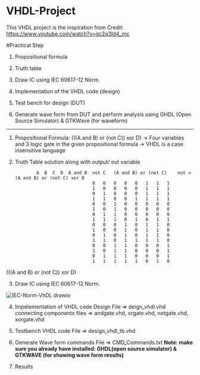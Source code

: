 # VHDL-Project

This VHDL project is the inspiration from Credit: https://www.youtube.com/watch?v=gc2q3Id4_mc



#Practical Step

1) Propositional formula

2) Truth table

3) Draw IC using IEC 60617-12 Norm. 

4) Implementation of the VHDL code (design)

5) Test bench for design (DUT)

6) Generate wave form from DUT and perform analysis using GHDL (Open Source Simulator) & GTKWave (for waveform)

---------------------------------------------------------------------------------------------------------
1) Propositional Formula: 
              (((A and B) or (not C)) xor D)
-> Four variables and 3 logic gate in the given propositional formula 
-> VHDL is a case insensitive language

2) Truth Table solution along with output/ out variable 
   
                        
               A  B  C  D  A and B	not C	(A and B) or (not C)	out = (A and B) or (not C) xor D
                                    0	0	0	0	0	1	1	1
                                    1	0	0	0	0	1	1	1
                                    0	1	0	0	0	1	1	1
                                    1	1	0	0	1	1	1	1
                                    0	0	1	0	0	0	0	0
                                    1	0	1	0	0	0	0	0
                                    0	1	1	0	0	0	0	0
                                    1	1	1	0	1	0	1	1
                                    0	0	0	1	0	1	1	0
                                    1	0	0	1	0	1	1	0
                                    0	1	0	1	0	1	1	0
                                    1	1	0	1	1	1	1	0
                                    0	0	1	1	0	0	0	1
                                    1	0	1	1	0	0	0	1
                                    0	1	1	1	0	0	0	1
                                    1	1	1	1	1	0	1	0

(((A and B) or (not C)) xor D)


3) Draw IC using IEC 60617-12 Norm. 

![IEC-Norm-VhDL drawio](https://github.com/HafizAQ/VHDL-Project/assets/49461826/b6136c48-1622-44b7-88e3-fe75e240ebe3)


4) Impelementation of VHDL code
Design File => deign_vhdl.vhd
connecting components files => andgate.vhd, orgate.vhd, notgate.vhd, xorgate.vhd

6) Testbench VHDL code
File => design_vhdl_tb.vhd 

7) Generate Wave form commands 
File => CMD_Commands.txt
**Note: make sure you already have installed: GHDL(open source simulator) & GTKWAVE (for showing wave form results)**

8) Results





